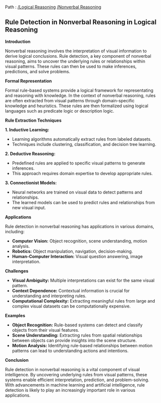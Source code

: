 Path : [/Logical Reasoning](<..\..\index.md>) [/Nonverbal Reasoning](<..\index.md>)
## Rule Detection in Nonverbal Reasoning in Logical Reasoning

**Introduction**

Nonverbal reasoning involves the interpretation of visual information to derive logical conclusions. Rule detection, a key component of nonverbal reasoning, aims to uncover the underlying rules or relationships within visual patterns. These rules can then be used to make inferences, predictions, and solve problems.


**Formal Representation**

Formal rule-based systems provide a logical framework for representating and reasoning with knowledge. In the context of nonverbal reasoning, rules are often extracted from visual patterns through domain-specific knowledge and heuristics. These rules are then formalized using logical languages such as predicate logic or description logic.


**Rule Extraction Techniques**

**1. Inductive Learning:**

- Learning algorithms automatically extract rules from labeled datasets.
- Techniques include clustering, classification, and decision tree learning.


**2. Deductive Reasoning:**

- Predefined rules are applied to specific visual patterns to generate inferences.
- This approach requires domain expertise to develop appropriate rules.


**3. Connectionist Models:**

- Neural networks are trained on visual data to detect patterns and relationships.
- The learned models can be used to predict rules and relationships from new visual input.


**Applications**

Rule detection in nonverbal reasoning has applications in various domains, including:

- **Computer Vision:** Object recognition, scene understanding, motion analysis.
- **Robotics:** Object manipulation, navigation, decision-making.
- **Human-Computer Interaction:** Visual question answering, image interpretation.


**Challenges**

- **Visual Ambiguity:** Multiple interpretations can exist for the same visual pattern.
- **Context Dependence:** Contextual information is crucial for understanding and interpreting rules.
- **Computational Complexity:** Extracting meaningful rules from large and complex visual datasets can be computationally expensive.


**Examples**

- **Object Recognition:** Rule-based systems can detect and classify objects from their visual features.
- **Scene Understanding:** Extracting rules from spatial relationships between objects can provide insights into the scene structure.
- **Motion Analysis:** Identifying rule-based relationships between motion patterns can lead to understanding actions and intentions.


**Conclusion**

Rule detection in nonverbal reasoning is a vital component of visual intelligence. By uncovering underlying rules from visual patterns, these systems enable efficient interpretation, prediction, and problem-solving. With advancements in machine learning and artificial intelligence, rule detection is likely to play an increasingly important role in various applications.
